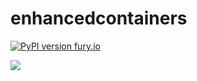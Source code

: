 # enhancedcontainers
[![PyPI version fury.io](https://badge.fury.io/py/ansicolortags.svg)](https://pypi.python.org/pypi/enhancedcontainers)

![](https://api.ghprofile.me/view?username=sh-wayz-enhanced-containers&label=views&style=for-the-badge)
